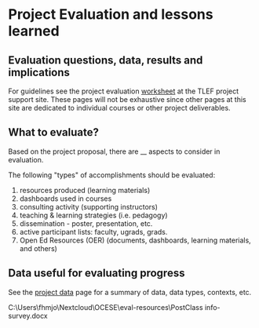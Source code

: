 # Project Evaluation and lessons learned

## Evaluation questions, data, results and implications

For guidelines see the project evaluation [worksheet](https://docs.google.com/document/d/1Sy_qDbaRvyyFw2NM8jc_0Xge2LpbL2Cxb9cFv9dQKxE/edit) at the TLEF project support site. These pages will not be exhaustive since other pages at this site are dedicated to individual courses or other project deliverables.

## What to evaluate?

Based on the project proposal, there are __ aspects to consider in evaluation.

The following "types" of accomplishments should be evaluated:

1. resources produced (learning materials)
2. dashboards used in courses
3. consulting activity (supporting instructors)
4. teaching & learning strategies (i.e. pedagogy)
5. dissemination - poster, presentation, etc.
6. active participant lists: faculty, ugrads, grads.
7. Open Ed Resources (OER) (documents, dashboards, learning materials, and others)

## Data useful for evaluating progress

See the [project data](project-data.md) page for a summary of data, data types, contexts, etc.

C:\Users\fhmjo\Nextcloud\OCESE\eval-resources\PostClass info-survey.docx